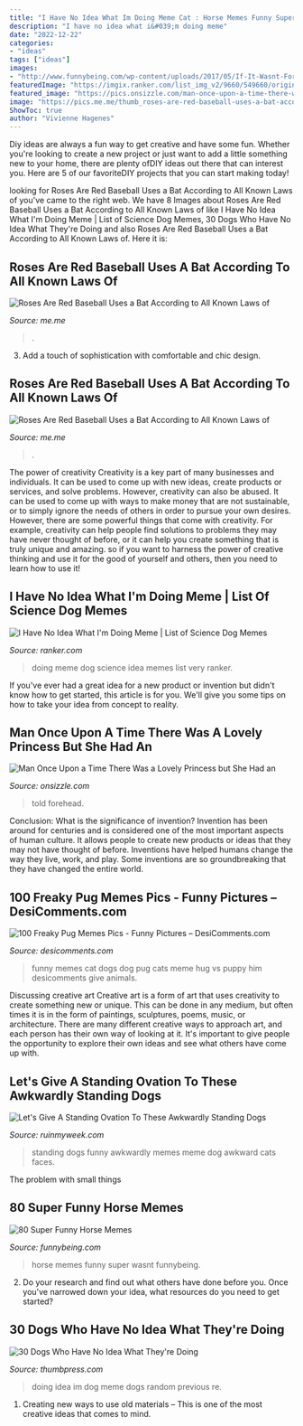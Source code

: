 ```yaml
---
title: "I Have No Idea What Im Doing Meme Cat : Horse Memes Funny Super Wasnt Funnybeing"
description: "I have no idea what i&#039;m doing meme"
date: "2022-12-22"
categories:
- "ideas"
tags: ["ideas"]
images:
- "http://www.funnybeing.com/wp-content/uploads/2017/05/If-It-Wasnt-For-My-Horse.jpg"
featuredImage: "https://imgix.ranker.com/list_img_v2/9660/549660/original/very-best-of-the-i-have-no-idea-what-i-m-doing-meme-u1?w=817&amp;h=427&amp;fm=jpg&amp;q=50&amp;fit=crop"
featured_image: "https://pics.onsizzle.com/man-once-upon-a-time-there-was-a-lovely-princess-62027460.png"
image: "https://pics.me.me/thumb_roses-are-red-baseball-uses-a-bat-according-to-all-63456518.png"
ShowToc: true
author: "Vivienne Hagenes"
---
```



Diy ideas are always a fun way to get creative and have some fun. Whether you're looking to create a new project or just want to add a little something new to your home, there are plenty ofDIY ideas out there that can interest you. Here are 5 of our favoriteDIY projects that you can start making today!

	

		
looking for Roses Are Red Baseball Uses a Bat According to All Known Laws of you've came to the right web. We have 8 Images about Roses Are Red Baseball Uses a Bat According to All Known Laws of like I Have No Idea What I&#039;m Doing Meme | List of Science Dog Memes, 30 Dogs Who Have No Idea What They&#039;re Doing and also Roses Are Red Baseball Uses a Bat According to All Known Laws of. Here it is:
		
    
## Roses Are Red Baseball Uses A Bat According To All Known Laws Of

<img loading=lazy src="https://pics.me.me/thumb_roses-are-red-baseball-uses-a-bat-according-to-all-63455963.png" onerror="this.onerror=null;this.src='https://tse3.mm.bing.net/th?id=OIP.3I6LkJVJfM7f2mk8r3QeGQAAAA&amp;pid=15.1';" alt="Roses Are Red Baseball Uses a Bat According to All Known Laws of">

_Source: me.me_

>. 

	

3. Add a touch of sophistication with comfortable and chic design.

    
## Roses Are Red Baseball Uses A Bat According To All Known Laws Of

<img loading=lazy src="https://pics.me.me/thumb_roses-are-red-baseball-uses-a-bat-according-to-all-63456518.png" onerror="this.onerror=null;this.src='https://tse2.mm.bing.net/th?id=OIP.LvokjBqbfCYlerI-d8xtbwAAAA&amp;pid=15.1';" alt="Roses Are Red Baseball Uses a Bat According to All Known Laws of">

_Source: me.me_

>. 

	

The power of creativity
Creativity is a key part of many businesses and individuals. It can be used to come up with new ideas, create products or services, and solve problems. However, creativity can also be abused. It can be used to come up with ways to make money that are not sustainable, or to simply ignore the needs of others in order to pursue your own desires. However, there are some powerful things that come with creativity. For example, creativity can help people find solutions to problems they may have never thought of before, or it can help you create something that is truly unique and amazing. so if you want to harness the power of creative thinking and use it for the good of yourself and others, then you need to learn how to use it!

    
## I Have No Idea What I&#039;m Doing Meme | List Of Science Dog Memes

<img loading=lazy src="https://imgix.ranker.com/list_img_v2/9660/549660/original/very-best-of-the-i-have-no-idea-what-i-m-doing-meme-u1?w=817&amp;h=427&amp;fm=jpg&amp;q=50&amp;fit=crop" onerror="this.onerror=null;this.src='https://tse1.mm.bing.net/th?id=OIP.KJHQ9gBiKzd7h5JQu5Qn3gHaD3&amp;pid=15.1';" alt="I Have No Idea What I&#039;m Doing Meme | List of Science Dog Memes">

_Source: ranker.com_

>doing meme dog science idea memes list very ranker. 

	

If you've ever had a great idea for a new product or invention but didn't know how to get started, this article is for you. We'll give you some tips on how to take your idea from concept to reality.

    
## Man Once Upon A Time There Was A Lovely Princess But She Had An

<img loading=lazy src="https://pics.onsizzle.com/man-once-upon-a-time-there-was-a-lovely-princess-62027460.png" onerror="this.onerror=null;this.src='https://tse2.mm.bing.net/th?id=OIP.4L-mgBld1gxRGn2bTK0IqQHaFH&amp;pid=15.1';" alt="Man Once Upon a Time There Was a Lovely Princess but She Had an">

_Source: onsizzle.com_

>told forehead. 

	

Conclusion: What is the significance of invention?
Invention has been around for centuries and is considered one of the most important aspects of human culture. It allows people to create new products or ideas that they may not have thought of before. Inventions have helped humans change the way they live, work, and play. Some inventions are so groundbreaking that they have changed the entire world.

    
## 100 Freaky Pug Memes Pics - Funny Pictures – DesiComments.com

<img loading=lazy src="https://www.desicomments.com/funny/wp-content/uploads/2017/06/I-Will-Hug-Him.jpg" onerror="this.onerror=null;this.src='https://tse2.mm.bing.net/th?id=OIP.08rLAkoyovYohaZTkC1WLgHaGM&amp;pid=15.1';" alt="100 Freaky Pug Memes Pics - Funny Pictures – DesiComments.com">

_Source: desicomments.com_

>funny memes cat dogs dog pug cats meme hug vs puppy him desicomments give animals. 

	

Discussing creative art
Creative art is a form of art that uses creativity to create something new or unique. This can be done in any medium, but often times it is in the form of paintings, sculptures, poems, music, or architecture. There are many different creative ways to approach art, and each person has their own way of looking at it. It's important to give people the opportunity to explore their own ideas and see what others have come up with.

    
## Let&#039;s Give A Standing Ovation To These Awkwardly Standing Dogs

<img loading=lazy src="http://ruinmyweek.com/wp-content/uploads/2016/08/the-best-funny-pictures-of-awkwardly-standing-dogs-need-to-see-ID-bulldog.jpg" onerror="this.onerror=null;this.src='https://tse4.mm.bing.net/th?id=OIP.qMUQe-cP3SfJ33hHB0LUjgHaJ3&amp;pid=15.1';" alt="Let&#039;s Give A Standing Ovation To These Awkwardly Standing Dogs">

_Source: ruinmyweek.com_

>standing dogs funny awkwardly memes meme dog awkward cats faces. 

	

The problem with small things
 

    
## 80 Super Funny Horse Memes

<img loading=lazy src="http://www.funnybeing.com/wp-content/uploads/2017/05/If-It-Wasnt-For-My-Horse.jpg" onerror="this.onerror=null;this.src='https://tse3.mm.bing.net/th?id=OIP.ZHL6HQNDdhp777mP0dZoUgHaHT&amp;pid=15.1';" alt="80 Super Funny Horse Memes">

_Source: funnybeing.com_

>horse memes funny super wasnt funnybeing. 

	

2. Do your research and find out what others have done before you. Once you've narrowed down your idea, what resources do you need to get started? 

    
## 30 Dogs Who Have No Idea What They&#039;re Doing

<img loading=lazy src="http://thumbpress.com/wp-content/uploads/2013/05/I-Have-No-Idea-What-Im-Doing-18.jpg" onerror="this.onerror=null;this.src='https://tse4.mm.bing.net/th?id=OIP.AMVmIuti1pUXdBcwIaRLwAHaIH&amp;pid=15.1';" alt="30 Dogs Who Have No Idea What They&#039;re Doing">

_Source: thumbpress.com_

>doing idea im dog meme dogs random previous re. 

	

1. Creating new ways to use old materials – This is one of the most creative ideas that comes to mind.

